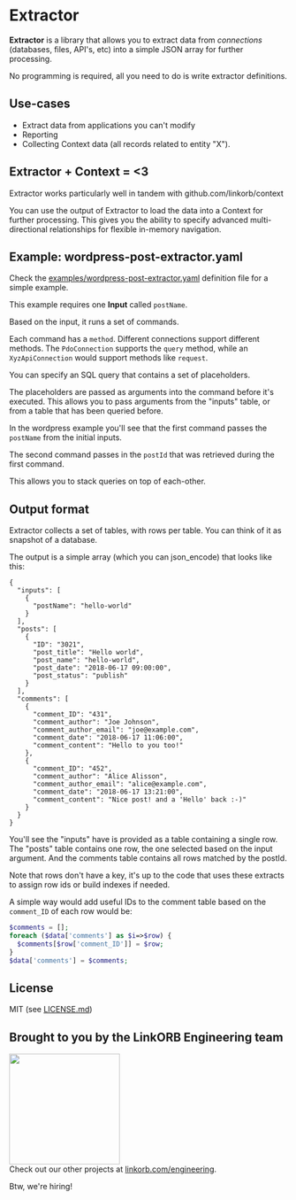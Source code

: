 Extractor
=========

**Extractor** is a library that allows you to extract data from *connections* (databases, files, API's, etc) into a simple JSON array for further processing.

No programming is required, all you need to do is write extractor definitions.

## Use-cases

* Extract data from applications you can't modify
* Reporting
* Collecting Context data (all records related to entity "X").

## Extractor + Context = <3

Extractor works particularly well in tandem with github.com/linkorb/context

You can use the output of Extractor to load the data into a Context for further processing.
This gives you the ability to specify advanced multi-directional relationships for flexible in-memory navigation.

## Example: wordpress-post-extractor.yaml

Check the [examples/wordpress-post-extractor.yaml](examples/wordpress-post-extractor.yaml) definition file for a simple example.

This example requires one **Input** called `postName`.

Based on the input, it runs a set of commands.

Each command has a `method`. Different connections support different methods. The `PdoConnection` supports the `query` method, while an `XyzApiConnection` would support methods like `request`.

You can specify an SQL query that contains a set of placeholders.

The placeholders are passed as arguments into the command before it's executed.
This allows you to pass arguments from the "inputs" table, or from a table that has been queried before.

In the wordpress example you'll see that the first command passes the `postName` from the initial inputs.

The second command passes in the `postId` that was retrieved during the first command.

This allows you to stack queries on top of each-other.

## Output format

Extractor collects a set of tables, with rows per table. You can think of it as snapshot of a database.

The output is a simple array (which you can json_encode) that looks like this:

```
{
  "inputs": [
    {
      "postName": "hello-world"
    }
  ],
  "posts": [
    {
      "ID": "3021",
      "post_title": "Hello world",
      "post_name": "hello-world",
      "post_date": "2018-06-17 09:00:00",
      "post_status": "publish"
    }
  ],
  "comments": [
    {
      "comment_ID": "431",
      "comment_author": "Joe Johnson",
      "comment_author_email": "joe@example.com",
      "comment_date": "2018-06-17 11:06:00",
      "comment_content": "Hello to you too!"
    },
    {
      "comment_ID": "452",
      "comment_author": "Alice Alisson",
      "comment_author_email": "alice@example.com",
      "comment_date": "2018-06-17 13:21:00",
      "comment_content": "Nice post! and a 'Hello' back :-)"
    }
  }
}
```

You'll see the "inputs" have is provided as a table containing a single row.
The "posts" table contains one row, the one selected based on the input argument.
And the comments table contains all rows matched by the postId.

Note that rows don't have a key, it's up to the code that uses these extracts to
assign row ids or build indexes if needed.

A simple way would add useful IDs to the comment table based on the `comment_ID` of each row would be:

```php
$comments = [];
foreach ($data['comments'] as $i=>$row) {
  $comments[$row['comment_ID']] = $row;
}
$data['comments'] = $comments;
```

## License

MIT (see [LICENSE.md](LICENSE.md))

## Brought to you by the LinkORB Engineering team

<img src="http://www.linkorb.com/d/meta/tier1/images/linkorbengineering-logo.png" width="200px" /><br />
Check out our other projects at [linkorb.com/engineering](http://www.linkorb.com/engineering).

Btw, we're hiring!



